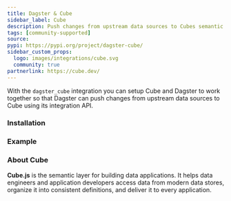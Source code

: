 ```yaml
---
title: Dagster & Cube
sidebar_label: Cube
description: Push changes from upstream data sources to Cubes semantic layer.
tags: [community-supported]
source:
pypi: https://pypi.org/project/dagster-cube/
sidebar_custom_props:
  logo: images/integrations/cube.svg
  community: true
partnerlink: https://cube.dev/
---
```


With the `dagster_cube` integration you can setup Cube and Dagster to work together so that Dagster can push changes from upstream data sources to Cube using its integration API.

### Installation

<PackageInstallInstructions packageName="dagster-cube" />

### Example

<CodeExample path="docs_snippets/docs_snippets/integrations/cube.py" language="python" />

### About Cube

**Cube.js** is the semantic layer for building data applications. It helps data engineers and application developers access data from modern data stores, organize it into consistent definitions, and deliver it to every application.
